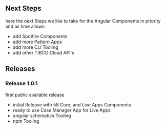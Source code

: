 ## Next Steps

here the next Steps we like to take for the Angular Components in priority and as time allows:

- add Spotfire Components
- add more Pattern Apps
- add more CLI Tooling
- add other TIBCO Cloud API's

## Releases

### Release 1.0.1 
first public available release

- initial Release with 58 Core, and Live Apps Components
- ready to use Case Manager App for Live Apps
- angular schematics Tooling
- npm Tooling
